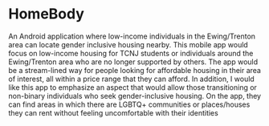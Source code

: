 # HomeBody
An Android application where low-income individuals in the Ewing/Trenton area can locate gender inclusive housing nearby. 
This mobile app would focus on low-income housing for TCNJ students or individuals around the Ewing/Trenton area who are no longer supported by others. The app would be a stream-lined way for people looking for affordable housing in their area of interest, all within a price range that they can afford. In addition, I would like this app to emphasize an aspect that would allow those transitioning or non-binary individuals who seek gender-inclusive housing. On the app, they can find areas in which there are LGBTQ+ communities or places/houses they can rent without feeling uncomfortable with their identities
